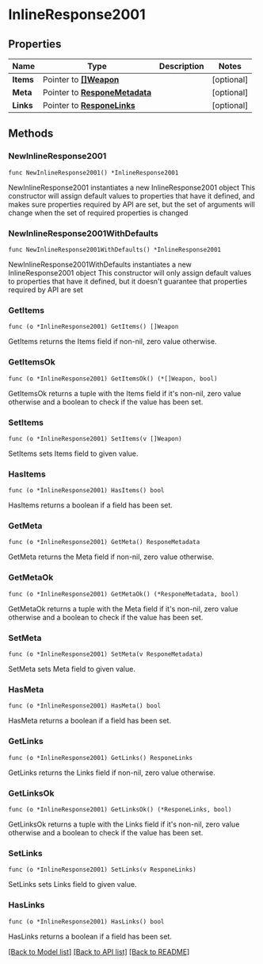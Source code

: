 # InlineResponse2001

## Properties

Name | Type | Description | Notes
------------ | ------------- | ------------- | -------------
**Items** | Pointer to [**[]Weapon**](Weapon.md) |  | [optional] 
**Meta** | Pointer to [**ResponeMetadata**](ResponeMetadata.md) |  | [optional] 
**Links** | Pointer to [**ResponeLinks**](ResponeLinks.md) |  | [optional] 

## Methods

### NewInlineResponse2001

`func NewInlineResponse2001() *InlineResponse2001`

NewInlineResponse2001 instantiates a new InlineResponse2001 object
This constructor will assign default values to properties that have it defined,
and makes sure properties required by API are set, but the set of arguments
will change when the set of required properties is changed

### NewInlineResponse2001WithDefaults

`func NewInlineResponse2001WithDefaults() *InlineResponse2001`

NewInlineResponse2001WithDefaults instantiates a new InlineResponse2001 object
This constructor will only assign default values to properties that have it defined,
but it doesn't guarantee that properties required by API are set

### GetItems

`func (o *InlineResponse2001) GetItems() []Weapon`

GetItems returns the Items field if non-nil, zero value otherwise.

### GetItemsOk

`func (o *InlineResponse2001) GetItemsOk() (*[]Weapon, bool)`

GetItemsOk returns a tuple with the Items field if it's non-nil, zero value otherwise
and a boolean to check if the value has been set.

### SetItems

`func (o *InlineResponse2001) SetItems(v []Weapon)`

SetItems sets Items field to given value.

### HasItems

`func (o *InlineResponse2001) HasItems() bool`

HasItems returns a boolean if a field has been set.

### GetMeta

`func (o *InlineResponse2001) GetMeta() ResponeMetadata`

GetMeta returns the Meta field if non-nil, zero value otherwise.

### GetMetaOk

`func (o *InlineResponse2001) GetMetaOk() (*ResponeMetadata, bool)`

GetMetaOk returns a tuple with the Meta field if it's non-nil, zero value otherwise
and a boolean to check if the value has been set.

### SetMeta

`func (o *InlineResponse2001) SetMeta(v ResponeMetadata)`

SetMeta sets Meta field to given value.

### HasMeta

`func (o *InlineResponse2001) HasMeta() bool`

HasMeta returns a boolean if a field has been set.

### GetLinks

`func (o *InlineResponse2001) GetLinks() ResponeLinks`

GetLinks returns the Links field if non-nil, zero value otherwise.

### GetLinksOk

`func (o *InlineResponse2001) GetLinksOk() (*ResponeLinks, bool)`

GetLinksOk returns a tuple with the Links field if it's non-nil, zero value otherwise
and a boolean to check if the value has been set.

### SetLinks

`func (o *InlineResponse2001) SetLinks(v ResponeLinks)`

SetLinks sets Links field to given value.

### HasLinks

`func (o *InlineResponse2001) HasLinks() bool`

HasLinks returns a boolean if a field has been set.


[[Back to Model list]](../README.md#documentation-for-models) [[Back to API list]](../README.md#documentation-for-api-endpoints) [[Back to README]](../README.md)



